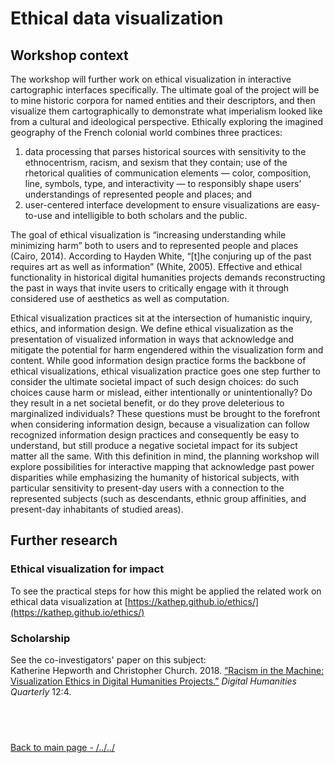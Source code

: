 # Ethical data visualization

## Workshop context
The workshop will further work on ethical visualization in interactive cartographic interfaces specifically. The ultimate goal of the project will be to mine historic corpora for named entities and their descriptors, and then visualize them cartographically to demonstrate what imperialism looked like from a cultural and ideological perspective. Ethically exploring the imagined geography of the French colonial world combines three practices:

1.  data processing that parses historical sources with sensitivity to the ethnocentrism, racism, and sexism that they contain;
use of the rhetorical qualities of communication elements — color, composition, line, symbols, type, and interactivity — to responsibly shape users’ understandings of represented people and places; and
2. user-centered interface development to ensure visualizations are easy-to-use and intelligible to both scholars and the public.

The goal of ethical visualization is “increasing understanding while minimizing harm” both to users and to represented people and places (Cairo, 2014). According to Hayden White, “[t]he conjuring up of the past requires art as well as information” (White, 2005). Effective and ethical functionality in historical digital humanities projects demands reconstructing the past in ways that invite users to critically engage with it through considered use of aesthetics as well as computation.

Ethical visualization practices sit at the intersection of humanistic inquiry, ethics, and information design. We define ethical visualization as the presentation of visualized information in ways that acknowledge and mitigate the potential for harm engendered within the visualization form and content. While good information design practice forms the backbone of ethical visualizations, ethical visualization practice goes one step further to consider the ultimate societal impact of such design choices: do such choices cause harm or mislead, either intentionally or unintentionally? Do they result in a net societal benefit, or do they prove deleterious to marginalized individuals? These questions must be brought to the forefront when considering information design, because a visualization can follow recognized information design practices and consequently be easy to understand, but still produce a negative societal impact for its subject matter all the same. With this definition in mind, the planning workshop will explore possibilities for interactive mapping that acknowledge past power disparities while emphasizing the humanity of historical subjects, with particular sensitivity to present-day users with a connection to the represented subjects (such as descendants, ethnic group affinities, and present-day inhabitants of studied areas).

## Further research

### Ethical visualization for impact
To see the practical steps for how this might be applied the related work on ethical data visualization at [https://kathep.github.io/ethics/](https://kathep.github.io/ethics/)

### Scholarship
See the co-investigators' paper on this subject:  
Katherine Hepworth and Christopher Church. 2018. [“Racism in the Machine: Visualization Ethics in Digital Humanities Projects.”](http://www.digitalhumanities.org/dhq/vol/12/4/000408/000408.html) *Digital Humanities Quarterly* 12:4.

&nbsp;
-----------------------------
[Back to main page - /../../](/../../)
